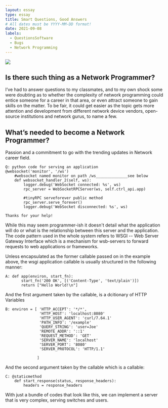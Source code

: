 ```yaml
---
layout: essay
type: essay
title: Smart Questions, Good Answers
# All dates must be YYYY-MM-DD format!
date: 2021-09-08
labels:
  - QuestionsSoftware
  - Bugs
  - Network Programming
---
```


<img class="ui medium left floated image" src="https://drive.google.com/file/d/1D7Xllvlr6HzkkbPxn5ODbB15X_EjWION/view?usp=sharing">

## Is there such thing as a Network Programmer?

I’ve had to answer questions to my classmates, and to my own shock some were doubting as to whether the complexity of network programming could entice someone for a career in that area, or even attract someone to gain skills on the matter. To be fair, it could get easier as the topic gets more attention and development from different network device vendors, open-source institutions and network gurus, to name a few.

## What’s needed to become a Network Programmer?

Passion and a commitment to go with the trending updates in Network career field.
```
Q: python code for serving an application
@websocket('monitor', '/ws')
    #websocket named monitor on path /ws______________see below
    def websocket_handler_2(self, ws):
        logger.debug('WebSocket connected: %s', ws)
        rpc_server = WebSocketRPCServer(ws, self.ctrl_api.app)
        
        #tinyRPC serveforever public method
        rpc_server.serve_forever()
        logger.debug('WebSocket disconnected: %s', ws)

Thanks for your help!
```

While this may seem programmer-ish it doesn't detail what the application will do or what is the relationship between this server and the application.
The code pattern used in the whole system refers to WSGI -- Web Server Gateway Interface which is a mechanism  for wsb-servers to forward requests to web applications or frameworks.

Unless encapsulated as the former callable passed on in the example above, the wsgi application callable is usually structured in the following manner:

```
A: def app(environ, start_fn):
       start_fn('200 OK', [('Content-Type', 'text/plain')])
       return ["Hello World!\n"]

```
And the first argument taken by the callable, is a dcitionary of HTTP Variables
```
B: environ = [ 'HTTP_ACCEPT': '*/*',
               'HTTP_HOST': 'localhost:8080'
               'HTTP_USER_AGENT': 'curl/7.64.1'
               'PATH_INFO': '/example'
               'QUERY_STRING': 'user=Joe'
               'REMOTE_ADDR': '::1'
               'REQUEST_METHOD': 'GET'
               'SERVER_NAME': 'localhost'
               'SERVER_PORT': '8080'
               'SERVER_PROTOCOL': 'HTTP/1.1'
                
              ]

```
And the second argument taken by the callable which is a callable:

```
C: @staticmethod
    def start_response(status, response_headers):
        headers = response_headers

```
With just a bundle of codes that look like this, we can implement a server that is very complex, serving switches and users.


